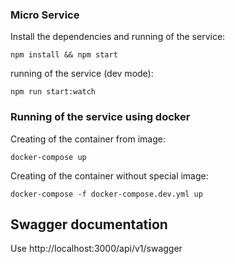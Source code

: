### Micro Service
Install the dependencies and running of the service:
```
npm install && npm start
```

running of the service (dev mode):
```
npm run start:watch
```

### Running of the service using docker
Creating of the container from image:
```
docker-compose up
```

Creating of the container without special image:
```
docker-compose -f docker-compose.dev.yml up
```

## Swagger documentation
Use http://localhost:3000/api/v1/swagger 
